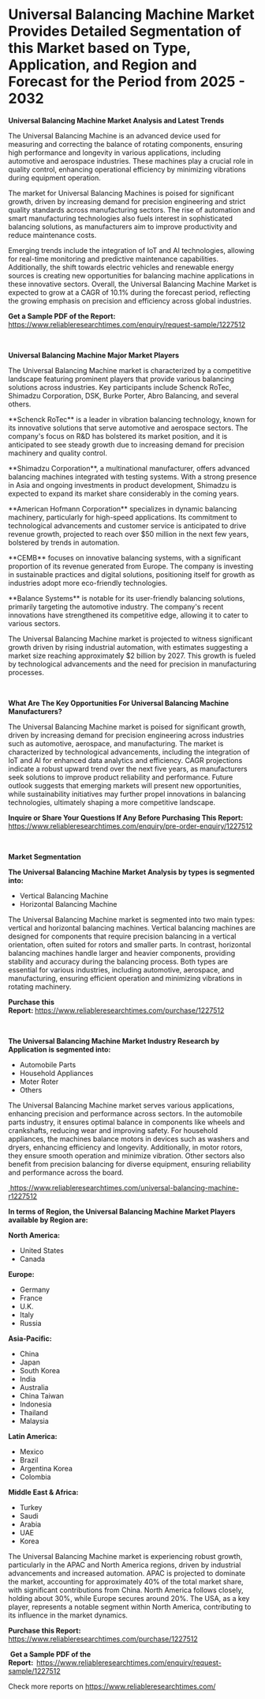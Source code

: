 <p><h1>Universal Balancing Machine Market Provides Detailed Segmentation of this Market based on Type, Application, and Region and Forecast for the Period from 2025 - 2032</h1></p><p><strong>Universal Balancing Machine Market Analysis and Latest Trends</strong></p>
<p><p>The Universal Balancing Machine is an advanced device used for measuring and correcting the balance of rotating components, ensuring high performance and longevity in various applications, including automotive and aerospace industries. These machines play a crucial role in quality control, enhancing operational efficiency by minimizing vibrations during equipment operation.</p><p>The market for Universal Balancing Machines is poised for significant growth, driven by increasing demand for precision engineering and strict quality standards across manufacturing sectors. The rise of automation and smart manufacturing technologies also fuels interest in sophisticated balancing solutions, as manufacturers aim to improve productivity and reduce maintenance costs.</p><p>Emerging trends include the integration of IoT and AI technologies, allowing for real-time monitoring and predictive maintenance capabilities. Additionally, the shift towards electric vehicles and renewable energy sources is creating new opportunities for balancing machine applications in these innovative sectors. Overall, the Universal Balancing Machine Market is expected to grow at a CAGR of 10.1% during the forecast period, reflecting the growing emphasis on precision and efficiency across global industries.</p></p>
<p><strong>Get a Sample PDF of the Report:&nbsp;</strong> <a href="https://www.reliableresearchtimes.com/enquiry/request-sample/1227512?utm_campaign=2931&utm_medium=2&utm_source=Github&utm_content=ia&utm_term=09042025&utm_id=universal-balancing-machine">https://www.reliableresearchtimes.com/enquiry/request-sample/1227512</a></p>
<p>&nbsp;</p>
<p><strong>Universal Balancing Machine Major Market Players</strong></p>
<p><p>The Universal Balancing Machine market is characterized by a competitive landscape featuring prominent players that provide various balancing solutions across industries. Key participants include Schenck RoTec, Shimadzu Corporation, DSK, Burke Porter, Abro Balancing, and several others.</p><p>**Schenck RoTec** is a leader in vibration balancing technology, known for its innovative solutions that serve automotive and aerospace sectors. The company's focus on R&D has bolstered its market position, and it is anticipated to see steady growth due to increasing demand for precision machinery and quality control.</p><p>**Shimadzu Corporation**, a multinational manufacturer, offers advanced balancing machines integrated with testing systems. With a strong presence in Asia and ongoing investments in product development, Shimadzu is expected to expand its market share considerably in the coming years.</p><p>**American Hofmann Corporation** specializes in dynamic balancing machinery, particularly for high-speed applications. Its commitment to technological advancements and customer service is anticipated to drive revenue growth, projected to reach over $50 million in the next few years, bolstered by trends in automation.</p><p>**CEMB** focuses on innovative balancing systems, with a significant proportion of its revenue generated from Europe. The company is investing in sustainable practices and digital solutions, positioning itself for growth as industries adopt more eco-friendly technologies.</p><p>**Balance Systems** is notable for its user-friendly balancing solutions, primarily targeting the automotive industry. The company's recent innovations have strengthened its competitive edge, allowing it to cater to various sectors.</p><p>The Universal Balancing Machine market is projected to witness significant growth driven by rising industrial automation, with estimates suggesting a market size reaching approximately $2 billion by 2027. This growth is fueled by technological advancements and the need for precision in manufacturing processes.</p></p>
<p>&nbsp;</p>
<p><strong>What Are The Key Opportunities For Universal Balancing Machine Manufacturers?</strong></p>
<p><p>The Universal Balancing Machine market is poised for significant growth, driven by increasing demand for precision engineering across industries such as automotive, aerospace, and manufacturing. The market is characterized by technological advancements, including the integration of IoT and AI for enhanced data analytics and efficiency. CAGR projections indicate a robust upward trend over the next five years, as manufacturers seek solutions to improve product reliability and performance. Future outlook suggests that emerging markets will present new opportunities, while sustainability initiatives may further propel innovations in balancing technologies, ultimately shaping a more competitive landscape.</p></p>
<p><strong>Inquire or Share Your Questions If Any Before Purchasing This Report:</strong> <a href="https://www.reliableresearchtimes.com/enquiry/pre-order-enquiry/1227512?utm_campaign=2931&utm_medium=2&utm_source=Github&utm_content=ia&utm_term=09042025&utm_id=universal-balancing-machine">https://www.reliableresearchtimes.com/enquiry/pre-order-enquiry/1227512</a></p>
<p>&nbsp;</p>
<p><strong>Market Segmentation</strong></p>
<p><strong>The Universal Balancing Machine Market Analysis by types is segmented into:</strong></p>
<p><ul><li>Vertical Balancing Machine</li><li>Horizontal Balancing Machine</li></ul></p>
<p><p>The Universal Balancing Machine market is segmented into two main types: vertical and horizontal balancing machines. Vertical balancing machines are designed for components that require precision balancing in a vertical orientation, often suited for rotors and smaller parts. In contrast, horizontal balancing machines handle larger and heavier components, providing stability and accuracy during the balancing process. Both types are essential for various industries, including automotive, aerospace, and manufacturing, ensuring efficient operation and minimizing vibrations in rotating machinery.</p></p>
<p><strong>Purchase this Report:&nbsp;</strong><a href="https://www.reliableresearchtimes.com/purchase/1227512?utm_campaign=2931&utm_medium=2&utm_source=Github&utm_content=ia&utm_term=09042025&utm_id=universal-balancing-machine">https://www.reliableresearchtimes.com/purchase/1227512</a></p>
<p>&nbsp;</p>
<p><strong>The Universal Balancing Machine Market Industry Research by Application is segmented into:</strong></p>
<p><ul><li>Automobile Parts</li><li>Household Appliances</li><li>Moter Roter</li><li>Others</li></ul></p>
<p><p>The Universal Balancing Machine market serves various applications, enhancing precision and performance across sectors. In the automobile parts industry, it ensures optimal balance in components like wheels and crankshafts, reducing wear and improving safety. For household appliances, the machines balance motors in devices such as washers and dryers, enhancing efficiency and longevity. Additionally, in motor rotors, they ensure smooth operation and minimize vibration. Other sectors also benefit from precision balancing for diverse equipment, ensuring reliability and performance across the board.</p></p>
<p><a href="https://www.reliableresearchtimes.com/universal-balancing-machine-r1227512?utm_campaign=2931&utm_medium=2&utm_source=Github&utm_content=ia&utm_term=09042025&utm_id=universal-balancing-machine">&nbsp;https://www.reliableresearchtimes.com/universal-balancing-machine-r1227512</a></p>
<p><strong>In terms of Region, the Universal Balancing Machine Market Players available by Region are:</strong></p>
<p>
    <p> <strong> North America: </strong>
        <ul>
            <li>United States</li>
            <li>Canada</li>
        </ul>
        </p> 
    <p> <strong> Europe: </strong>
        <ul>
            <li>Germany</li>
            <li>France</li>
            <li>U.K.</li>
            <li>Italy</li>
            <li>Russia</li>
        </ul>
        </p> 
    <p> <strong> Asia-Pacific: </strong>
        <ul>
            <li>China</li>
            <li>Japan</li>
            <li>South Korea</li>
            <li>India</li>
            <li>Australia</li>
            <li>China Taiwan</li>
            <li>Indonesia</li>
            <li>Thailand</li>
            <li>Malaysia</li>
        </ul>
        </p> 
    <p> <strong> Latin America: </strong>
        <ul>
            <li>Mexico</li>
            <li>Brazil</li>
            <li>Argentina Korea</li>
            <li>Colombia</li>
        </ul>
        </p> 
    <p> <strong> Middle East & Africa: </strong>
        <ul>
            <li>Turkey</li>
            <li>Saudi</li>
            <li>Arabia</li>
            <li>UAE</li>
            <li>Korea</li>
        </ul>
    </p>
    </p>
<p><p>The Universal Balancing Machine market is experiencing robust growth, particularly in the APAC and North America regions, driven by industrial advancements and increased automation. APAC is projected to dominate the market, accounting for approximately 40% of the total market share, with significant contributions from China. North America follows closely, holding about 30%, while Europe secures around 20%. The USA, as a key player, represents a notable segment within North America, contributing to its influence in the market dynamics.</p></p>
<p><strong>Purchase this Report: </strong><a href="https://www.reliableresearchtimes.com/purchase/1227512?utm_campaign=2931&utm_medium=2&utm_source=Github&utm_content=ia&utm_term=09042025&utm_id=universal-balancing-machine">https://www.reliableresearchtimes.com/purchase/1227512</a></p>
<p>&nbsp;<strong>Get a Sample PDF of the Report:&nbsp;&nbsp;</strong><a href="https://www.reliableresearchtimes.com/enquiry/request-sample/1227512?utm_campaign=2931&utm_medium=2&utm_source=Github&utm_content=ia&utm_term=09042025&utm_id=universal-balancing-machine">https://www.reliableresearchtimes.com/enquiry/request-sample/1227512</a></p>
<p><strong></strong></p>
<p>Check more reports on <a href="https://www.reliableresearchtimes.com/?utm_campaign=2931&utm_medium=2&utm_source=Github&utm_content=ia&utm_term=09042025&utm_id=universal-balancing-machine">https://www.reliableresearchtimes.com/</a></p>